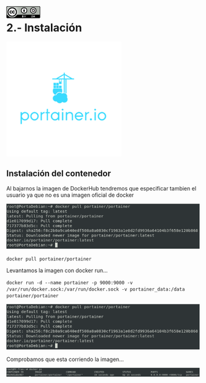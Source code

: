 <img src="./imagenes/MI-LICENCIA88x31.png" style="float: left; margin-right: 10px;" />

# 2.- Instalación
![logo portainer](imagenes/portainer.png)
## Instalación del contenedor
Al bajarnos la imagen de DockerHub tendremos que especificar tambien el usuario ya que no es una imagen oficial de docker

![pull de la imagen](imagenes/poolDeLaImagen.png)

`docker pull portainer/portainer`

Levantamos la imagen con docker run...

`docker run -d --name portainer -p 9000:9000 -v /var/run/docker.sock:/var/run/docker.sock -v portainer_data:/data portainer/portainer`

![pull de la imagen](imagenes/poolDeLaImagen.png)

Comprobamos que esta corriendo la imagen...

![docker ps](imagenes/dockerps.png)